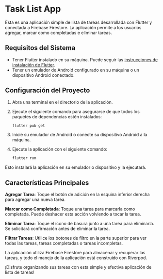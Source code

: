 # Task List App

Esta es una aplicación simple de lista de tareas desarrollada con Flutter y conectada a Firebase Firestore. La aplicación permite a los usuarios agregar, marcar como completadas e eliminar tareas.

## Requisitos del Sistema

- Tener Flutter instalado en su máquina. Puede seguir las [instrucciones de instalación de Flutter](https://flutter.dev/docs/get-started/install).
- Tener un emulador de Android configurado en su máquina o un dispositivo Android conectado.

## Configuración del Proyecto

1. Abra una terminal en el directorio de la aplicación.

2. Ejecute el siguiente comando para asegurarse de que todos los paquetes de dependencias estén instalados:

   ```bash
   flutter pub get
   ```

1. Inicie su emulador de Android o conecte su dispositivo Android a la máquina.

2. Ejecute la aplicación con el siguiente comando:

   ```bash
   flutter run
   ```
Esto instalará la aplicación en su emulador o dispositivo y la ejecutará.

## Características Principales
**Agregar Tarea**: Toque el botón de adición en la esquina inferior derecha para agregar una nueva tarea.

**Marcar como Completada**: Toque una tarea para marcarla como completada. Puede deshacer esta acción volviendo a tocar la tarea.

**Eliminar Tarea**: Toque el ícono de basura junto a una tarea para eliminarla. Se solicitará confirmación antes de eliminar la tarea.

**Filtrar Tareas**: Utilice los botones de filtro en la parte superior para ver todas las tareas, tareas completadas o tareas incompletas.

La aplicación utiliza Firebase Firestore para almacenar y recuperar las tareas, y todo el manejo de la aplicación está construido con Riverpod.

¡Disfrute organizando sus tareas con esta simple y efectiva aplicación de lista de tareas!